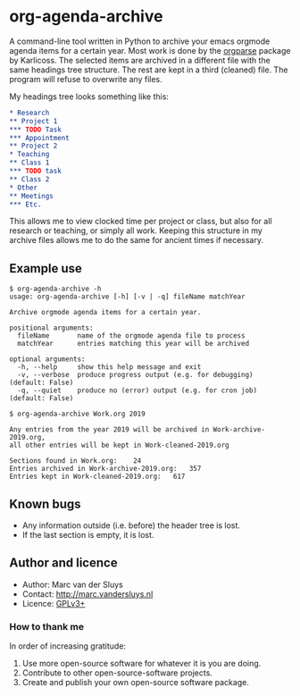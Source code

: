 # org-agenda-archive #

A command-line tool written in Python to archive your emacs orgmode agenda items for a certain year.  Most
work is done by the [orgparse](https://github.com/karlicoss/orgparse) package by Karlicoss.  The selected
items are archived in a different file with the same headings tree structure.  The rest are kept in a third
(cleaned) file.  The program will refuse to overwrite any files.

My headings tree looks something like this:
```orgmode
* Research
** Project 1
*** TODO Task
*** Appointment
** Project 2
* Teaching
** Class 1
*** TODO task
** Class 2
* Other
** Meetings
*** Etc.
```

This allows me to view clocked time per project or class, but also for all research or teaching, or simply all
work.  Keeping this structure in my archive files allows me to do the same for ancient times if necessary.


## Example use ##

```text
$ org-agenda-archive -h
usage: org-agenda-archive [-h] [-v | -q] fileName matchYear

Archive orgmode agenda items for a certain year.

positional arguments:
  fileName       name of the orgmode agenda file to process
  matchYear      entries matching this year will be archived

optional arguments:
  -h, --help     show this help message and exit
  -v, --verbose  produce progress output (e.g. for debugging) (default: False)
  -q, --quiet    produce no (error) output (e.g. for cron job) (default: False)
```

```text
$ org-agenda-archive Work.org 2019

Any entries from the year 2019 will be archived in Work-archive-2019.org,
all other entries will be kept in Work-cleaned-2019.org

Sections found in Work.org:    24
Entries archived in Work-archive-2019.org:   357
Entries kept in Work-cleaned-2019.org:   617
```


## Known bugs ##

* Any information outside (i.e. before) the header tree is lost.
* If the last section is empty, it is lost.


## Author and licence ##

* Author: Marc van der Sluys
* Contact: http://marc.vandersluys.nl
* Licence: [GPLv3+](https://www.gnu.org/licenses/gpl.html)


### How to thank me ###

In order of increasing gratitude:
1. Use more open-source software for whatever it is you are doing.
1. Contribute to other open-source-software projects.
1. Create and publish your own open-source software package.

